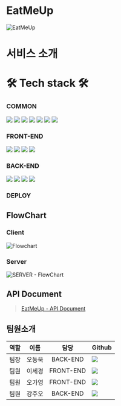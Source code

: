 # EatMeUp
![EatMeUp](https://user-images.githubusercontent.com/75926861/132244896-1db65909-04a0-433a-8a71-87e6a0b6cf48.png)

# 서비스 소개

# 🛠 Tech stack 🛠
### COMMON

<img src="https://img.shields.io/badge/GITHUB-181717?style=for-the-badge&logo=GitHub&logoColor=white"/></a> 
<img src="https://img.shields.io/badge/ESLint-4B32C3?style=for-the-badge&logo=ESLint&logoColor=white"/></a> 
<img src="https://img.shields.io/badge/Prettier-F7B93E?style=for-the-badge&logo=Prettier&logoColor=white"/></a> 
<img src="https://img.shields.io/badge/Notion-000000?style=for-the-badge&logo=Notion&logoColor=white"/></a> 
<img src="https://img.shields.io/badge/Figma-F24E1E?style=for-the-badge&logo=Figma&logoColor=white"/></a> 
<img src="https://img.shields.io/badge/Miro-050038?style=for-the-badge&logo=Miro&logoColor=white"/></a> 
<img src="https://img.shields.io/badge/Postman-FF6C37?style=for-the-badge&logo=Postman&logoColor=white"/></a>

### FRONT-END
<img src="https://img.shields.io/badge/JavaScript-F7DF1E?style=for-the-badge&logo=JavaScript&logoColor=white"/></a> 
<img src="https://img.shields.io/badge/REACT-61DAFB?style=for-the-badge&logo=React&logoColor=white"/></a> 
<img src="https://img.shields.io/badge/Redux-764ABC?style=for-the-badge&logo=Redux&logoColor=white"/></a> 
<img src="https://img.shields.io/badge/Styled Components-DB7093?style=for-the-badge&logo=styled-components&logoColor=white"/></a>

### BACK-END
<img src="https://img.shields.io/badge/Node.js-339933?style=for-the-badge&logo=Node.js&logoColor=white"/></a> 
<img src="https://img.shields.io/badge/Express-000000?style=for-the-badge&logo=Express&logoColor=white"/></a> 
<img src="https://img.shields.io/badge/PostgreSQL-47A248?style=for-the-badge&logo=postgreSQL&logoColor=white"/></a> 
<img src="https://img.shields.io/badge/JSON Web Tokens-000000?style=for-the-badge&logo=JSON Web Tokens&logoColor=white"/></a>

### DEPLOY


## FlowChart
### Client
![Flowchart](https://user-images.githubusercontent.com/80687195/132674884-c9203e5e-df75-40a9-8a55-280fd6b99d5a.jpg)
### Server
![SERVER - FlowChart](https://user-images.githubusercontent.com/83802662/132614622-88385355-c21b-4f37-bdee-10e00e100891.jpg)

## API Document
> [EatMeUp - API Document](https://eatmeup-api-document.gitbook.io/eatmeup/-Mj7S6ZKPtXJjuL7pLLK/)

## 팀원소개
| 역할 |  이름  |   담당    | Github                                                                                                                                                                      |
| :--: | :----: | :-------: | :-------------------------------------------------------------------------------------------------------------------------------------------------------------------------- |
| 팀장 | 오동욱 | BACK-END  |  <a href="https://github.com/wookieOH" target="_blank"><img src="https://img.shields.io/badge/wookieOH-F4C050?style=for-the-badge&logo=GitHub&logoColor=black"/></a>      |
| 팀원 | 이세경 | FRONT-END |  <a href="https://github.com/segyong56" target="_blank"><img src="https://img.shields.io/badge/segyong56-F4C050?style=for-the-badge&logo=GitHub&logoColor=black"/></a>      |
| 팀원 | 오가영 | FRONT-END |  <a href="https://github.com/5gazero" target="_blank"><img src="https://img.shields.io/badge/5gazero-F4C050?style=for-the-badge&logo=GitHub&logoColor=black"/></a>      |
| 팀원 | 강주오 | BACK-END  |  <a href="https://github.com/KangJuO" target="_blank"><img src="https://img.shields.io/badge/KangJuO-F4C050?style=for-the-badge&logo=GitHub&logoColor=black"/></a>      |


